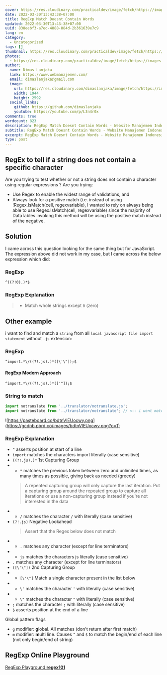 ```yaml
---
cover: https://res.cloudinary.com/practicaldev/image/fetch/https://images.ctfassets.net/f20lfrunubsq/3VjnlRLGZqdWhDPENCTGQl/ab3c078638607cf2a3d35f4b0cf10fa1/Screenshot_2019-11-03_at_16.57.11__2_.png
date: 2022-03-30T13:43:38+07:00
title: RegExp Match Doesnt Contain Words
updated: 2022-03-30T13:43:38+07:00
uuid: 838eebf3-a7ed-4888-884d-2b361639e7c9
lang: en
category:
  - Uncategorized
tags: []
thumbnail: https://res.cloudinary.com/practicaldev/image/fetch/https://images.ctfassets.net/f20lfrunubsq/3VjnlRLGZqdWhDPENCTGQl/ab3c078638607cf2a3d35f4b0cf10fa1/Screenshot_2019-11-03_at_16.57.11__2_.png
photos:
  - https://res.cloudinary.com/practicaldev/image/fetch/https://images.ctfassets.net/f20lfrunubsq/3VjnlRLGZqdWhDPENCTGQl/ab3c078638607cf2a3d35f4b0cf10fa1/Screenshot_2019-11-03_at_16.57.11__2_.png
author:
  name: Dimas Lanjaka
  link: https://www.webmanajemen.com/
  email: dimaslanjaka@gmail.com
  image:
    url: https://res.cloudinary.com/dimaslanjaka/image/fetch/https://imgdb.net/images/3600.jpg
    width: 1944
    height: 2592
  social_links:
    github: https://github.com/dimaslanjaka
    youtube: https://youtube.com/p/L3n4r0x
comments: true
wordcount: 823
description: RegExp Match Doesnt Contain Words - Website Manajemen Indonesia
subtitle: RegExp Match Doesnt Contain Words - Website Manajemen Indonesia
excerpt: RegExp Match Doesnt Contain Words - Website Manajemen Indonesia
type: post
---
```


## RegEx to tell if a string does not contain a specific character
Are you trying to test whether or not a string does not contain a character using regular expressions ?
Are you trying:
- Use Regex to enable the widest range of validations, and
- Always look for a positive match (i.e. instead of using !Regex.IsMatch(cell, regexvariable), I wanted to rely on always being able to use Regex.IsMatch(cell, regexvariable) since the majority of DataTables invoking this method will be using the positive match instead of the negative.

## Solution
I came across this question looking for the same thing but for JavaScript. The expression above did not work in my case, but I came across the below expression which did:

### RegExp
```reg
^((?!0).)*$
```

### RegExp Explanation
>
> - Match whole strings except `0` (zero)

## Other example
i want to find and match a `string` from all `local javascript file import statement` without `.js` extension:

### RegExp
```regexp
^import.*\/((?!.js).)*([\'\"]);$
```
#### RegExp Modern Approach
```regexp
^import.*\/((?!.js).)*(['"]);$
```

### String to match
```js
import notranslate from '../translator/notranslate.js';
import notranslate from '../translator/notranslate'; // <-- i want match this
```

![https://pasteboard.co/bdtnVlEUocwy.png](https://gcdnb.pbrd.co/images/bdtnVlEUocwy.png?o=1)

### RegExp Explanation
- `^` asserts position at start of a line
- `import` matches the characters import literally (case sensitive)
- `((?!.js).)*` 1st Capturing Group
- - `*` matches the previous token between zero and unlimited times, as many times as possible, giving back as needed (greedy)
  > A repeated capturing group will only capture the last iteration. Put a capturing group around the repeated group to capture all iterations or use a non-capturing group instead if you're not interested in the data
- - `/` matches the character `/` with literally (case sensitive)
- `(?!.js)` Negative Lookahead
  > Assert that the Regex below does not match
- - `.` matches any character (except for line terminators)
- - `js` matches the characters js literally (case sensitive)
- `.` matches any character (except for line terminators)
- `([\'\"])` 2nd Capturing Group
- - `[\'\"]` Match a single character present in the list below
- - `\'` matches the character `'` with literally (case sensitive)
- - `\"` matches the character `"` with literally (case sensitive)
- `;` matches the character `;` with literally (case sensitive)
- `$` asserts position at the end of a line

Global pattern flags
- `g` modifier: **g**lobal. All matches (don't return after first match)
- `m` modifier: **m**ulti line. Causes `^` and `$` to match the begin/end of each line (not only begin/end of string)

## RegExp Online Playground
[RegExp Playground **regex101**](https://regex101.com/r/tp1eQZ)